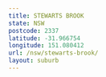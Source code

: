 ```yaml
---
title: STEWARTS BROOK
state: NSW
postcode: 2337
latitude: -31.966754
longitude: 151.080412
url: /nsw/stewarts-brook/
layout: suburb
---
```

